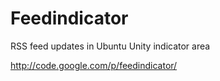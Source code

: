Feedindicator
=============

RSS feed updates in Ubuntu Unity indicator area

http://code.google.com/p/feedindicator/
